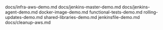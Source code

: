 docs/infra-aws-demo.md
docs/jenkins-master-demo.md
docs/jenkins-agent-demo.md
docker-image-demo.md
functional-tests-demo.md
rolling-updates-demo.md
shared-libraries-demo.md
jenkinsfile-demo.md
docs/cleanup-aws.md